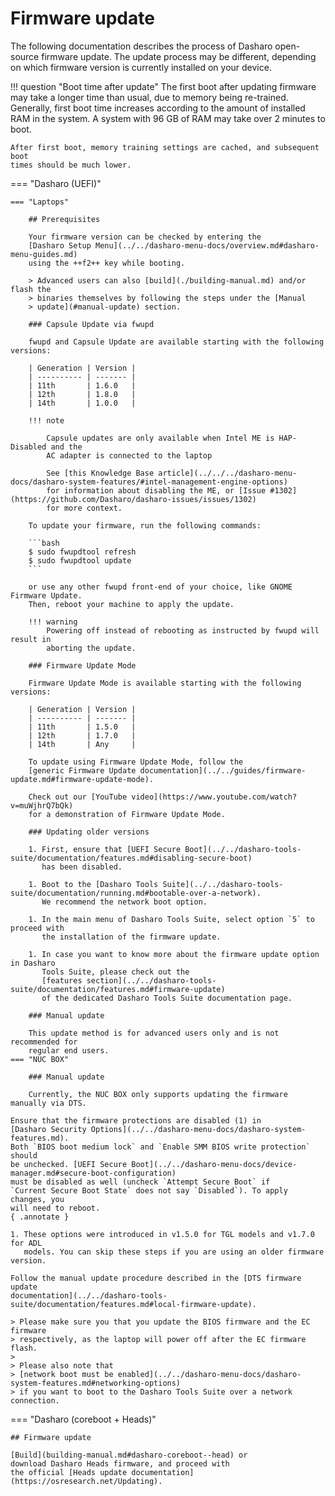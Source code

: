 # Firmware update

The following documentation describes the process of Dasharo open-source
firmware update. The update process may be different, depending on which
firmware version is currently installed on your device.

!!! question "Boot time after update"
    The first boot after updating firmware may take a longer time than usual,
    due to memory being re-trained. Generally, first boot time increases
    according to the amount of installed RAM in the system. A system with 96 GB
    of RAM may take over 2 minutes to boot.

    After first boot, memory training settings are cached, and subsequent boot
    times should be much lower.

=== "Dasharo (UEFI)"

    === "Laptops"

        ## Prerequisites

        Your firmware version can be checked by entering the
        [Dasharo Setup Menu](../../dasharo-menu-docs/overview.md#dasharo-menu-guides.md)
        using the ++f2++ key while booting.

        > Advanced users can also [build](./building-manual.md) and/or flash the
        > binaries themselves by following the steps under the [Manual
        > update](#manual-update) section.

        ### Capsule Update via fwupd

        fwupd and Capsule Update are available starting with the following versions:

        | Generation | Version |
        | ---------- | ------- |
        | 11th       | 1.6.0   |
        | 12th       | 1.8.0   |
        | 14th       | 1.0.0   |

        !!! note

            Capsule updates are only available when Intel ME is HAP-Disabled and the
            AC adapter is connected to the laptop

            See [this Knowledge Base article](../../../dasharo-menu-docs/dasharo-system-features/#intel-management-engine-options)
            for information about disabling the ME, or [Issue #1302](https://github.com/Dasharo/dasharo-issues/issues/1302)
            for more context.

        To update your firmware, run the following commands:

        ```bash
        $ sudo fwupdtool refresh
        $ sudo fwupdtool update
        ```

        or use any other fwupd front-end of your choice, like GNOME Firmware Update.
        Then, reboot your machine to apply the update.

        !!! warning
            Powering off instead of rebooting as instructed by fwupd will result in
            aborting the update.

        ### Firmware Update Mode

        Firmware Update Mode is available starting with the following versions:

        | Generation | Version |
        | ---------- | ------- |
        | 11th       | 1.5.0   |
        | 12th       | 1.7.0   |
        | 14th       | Any     |

        To update using Firmware Update Mode, follow the
        [generic Firmware Update documentation](../../guides/firmware-update.md#firmware-update-mode).

        Check out our [YouTube video](https://www.youtube.com/watch?v=muWjhrQ7bQk)
        for a demonstration of Firmware Update Mode.

        ### Updating older versions

        1. First, ensure that [UEFI Secure Boot](../../dasharo-tools-suite/documentation/features.md#disabling-secure-boot)
           has been disabled.

        1. Boot to the [Dasharo Tools Suite](../../dasharo-tools-suite/documentation/running.md#bootable-over-a-network).
           We recommend the network boot option.

        1. In the main menu of Dasharo Tools Suite, select option `5` to proceed with
           the installation of the firmware update.

        1. In case you want to know more about the firmware update option in Dasharo
           Tools Suite, please check out the
           [features section](../../dasharo-tools-suite/documentation/features.md#firmware-update)
           of the dedicated Dasharo Tools Suite documentation page.

        ### Manual update

        This update method is for advanced users only and is not recommended for
        regular end users.
    === "NUC BOX"

        ### Manual update

        Currently, the NUC BOX only supports updating the firmware manually via DTS.

    Ensure that the firmware protections are disabled (1) in
    [Dasharo Security Options](../../dasharo-menu-docs/dasharo-system-features.md).
    Both `BIOS boot medium lock` and `Enable SMM BIOS write protection` should
    be unchecked. [UEFI Secure Boot](../../dasharo-menu-docs/device-manager.md#secure-boot-configuration)
    must be disabled as well (uncheck `Attempt Secure Boot` if
    `Current Secure Boot State` does not say `Disabled`). To apply changes, you
    will need to reboot.
    { .annotate }

    1. These options were introduced in v1.5.0 for TGL models and v1.7.0 for ADL
       models. You can skip these steps if you are using an older firmware version.

    Follow the manual update procedure described in the [DTS firmware update
    documentation](../../dasharo-tools-suite/documentation/features.md#local-firmware-update).

    > Please make sure you that you update the BIOS firmware and the EC firmware
    > respectively, as the laptop will power off after the EC firmware flash.
    >
    > Please also note that
    > [network boot must be enabled](../../dasharo-menu-docs/dasharo-system-features.md#networking-options)
    > if you want to boot to the Dasharo Tools Suite over a network connection.

=== "Dasharo (coreboot + Heads)"

    ## Firmware update

    [Build](building-manual.md#dasharo-coreboot--head) or
    download Dasharo Heads firmware, and proceed with
    the official [Heads update documentation](https://osresearch.net/Updating).
